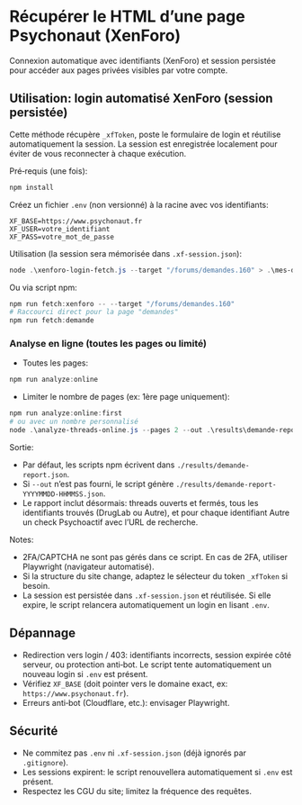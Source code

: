 # Récupérer le HTML d’une page Psychonaut (XenForo)

Connexion automatique avec identifiants (XenForo) et session persistée pour accéder aux pages privées visibles par votre compte.

## Utilisation: login automatisé XenForo (session persistée)
Cette méthode récupère `_xfToken`, poste le formulaire de login et réutilise automatiquement la session. La session est enregistrée localement pour éviter de vous reconnecter à chaque exécution.

Pré‑requis (une fois):
```powershell
npm install
```

Créez un fichier `.env` (non versionné) à la racine avec vos identifiants:
```
XF_BASE=https://www.psychonaut.fr
XF_USER=votre_identifiant
XF_PASS=votre_mot_de_passe
```

Utilisation (la session sera mémorisée dans `.xf-session.json`):
```powershell
node .\xenforo-login-fetch.js --target "/forums/demandes.160" > .\mes-demandes.html
```

Ou via script npm:
```powershell
npm run fetch:xenforo -- --target "/forums/demandes.160"
# Raccourci direct pour la page "demandes"
npm run fetch:demande
```

### Analyse en ligne (toutes les pages ou limité)
- Toutes les pages:
```powershell
npm run analyze:online
```

- Limiter le nombre de pages (ex: 1ère page uniquement):
```powershell
npm run analyze:online:first
# ou avec un nombre personnalisé
node .\analyze-threads-online.js --pages 2 --out .\results\demande-report.json
```

Sortie:
- Par défaut, les scripts npm écrivent dans `./results/demande-report.json`.
- Si `--out` n’est pas fourni, le script génère `./results/demande-report-YYYYMMDD-HHMMSS.json`.
- Le rapport inclut désormais: threads ouverts et fermés, tous les identifiants trouvés (DrugLab ou Autre), et pour chaque identifiant Autre un check Psychoactif avec l’URL de recherche.

Notes:
- 2FA/CAPTCHA ne sont pas gérés dans ce script. En cas de 2FA, utiliser Playwright (navigateur automatisé).
- Si la structure du site change, adaptez le sélecteur du token `_xfToken` si besoin.
 - La session est persistée dans `.xf-session.json` et réutilisée. Si elle expire, le script relancera automatiquement un login en lisant `.env`.

## Dépannage
- Redirection vers login / 403: identifiants incorrects, session expirée côté serveur, ou protection anti‑bot. Le script tente automatiquement un nouveau login si `.env` est présent.
- Vérifiez `XF_BASE` (doit pointer vers le domaine exact, ex: `https://www.psychonaut.fr`).
- Erreurs anti‑bot (Cloudflare, etc.): envisager Playwright.

## Sécurité
- Ne commitez pas `.env` ni `.xf-session.json` (déjà ignorés par `.gitignore`).
- Les sessions expirent: le script renouvellera automatiquement si `.env` est présent.
- Respectez les CGU du site; limitez la fréquence des requêtes.

